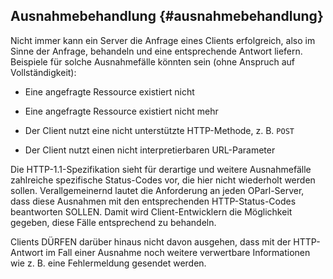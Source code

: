 ## Ausnahmebehandlung  {#ausnahmebehandlung}

Nicht immer kann ein Server die Anfrage eines Clients erfolgreich, also im Sinne
der Anfrage, behandeln und eine entsprechende Antwort liefern. Beispiele für solche
Ausnahmefälle könnten sein (ohne Anspruch auf Vollständigkeit):

* Eine angefragte Ressource existiert nicht

* Eine angefragte Ressource existiert nicht mehr

* Der Client nutzt eine nicht unterstützte HTTP-Methode, z. B. `POST`

* Der Client nutzt einen nicht interpretierbaren URL-Parameter

Die HTTP-1.1-Spezifikation sieht für derartige und weitere Ausnahmefälle
zahlreiche spezifische Status-Codes vor, die hier nicht wiederholt werden
sollen. Verallgemeinernd lautet die Anforderung an jeden OParl-Server,
dass diese Ausnahmen mit den entsprechenden HTTP-Status-Codes beantworten
SOLLEN. Damit wird Client-Entwicklern die Möglichkeit gegeben, diese Fälle
entsprechend zu behandeln.

Clients DÜRFEN darüber hinaus nicht davon ausgehen, dass mit der HTTP-Antwort
im Fall einer Ausnahme noch weitere verwertbare Informationen wie z. B. eine
Fehlermeldung gesendet werden.
